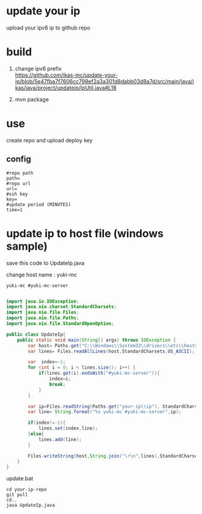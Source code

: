 # update your ip

upload your ipv6 ip to github repo



# build 
1. change ipv6 prefix   
https://github.com/ikas-mc/update-your-ip/blob/5e47fba7f7606cc798ef2a3a301d8dabb03d8a7d/src/main/java/ikas/java/project/updateip/IpUtil.java#L18

2. mvn package


# use
create repo and upload deploy key

##  config
```
#repo path
path=
#repo url
url=
#ssh key
key=
#update period (MINUTES)
time=1
```

# update ip to host file (windows sample) 

save this code to UpdateIp.java

change host name : yuki-mc
```
yuki-mc #yuki-mc-server
```


```java

import java.io.IOException;
import java.nio.charset.StandardCharsets;
import java.nio.file.Files;
import java.nio.file.Paths;
import java.nio.file.StandardOpenOption;

public class UpdateIp{
    public static void main(String[] args) throws IOException {
        var host= Paths.get("C:\\Windows\\System32\\drivers\\etc\\hosts");
        var lines= Files.readAllLines(host,StandardCharsets.US_ASCII);

        var  index=-1;
        for (int i = 0; i < lines.size(); i++) {
            if(lines.get(i).endsWith("#yuki-mc-server")){
                index=i;
                break;
            }
        }

        var ip=Files.readString(Paths.get("your-ip\\ip"), StandardCharsets.UTF_8);
        var line= String.format("%s yuki-mc #yuki-mc-server",ip);

        if(index!=-1){
            lines.set(index,line);
        }else{
            lines.add(line);
        }

        Files.writeString(host,String.join("\r\n",lines),StandardCharsets.US_ASCII, StandardOpenOption.TRUNCATE_EXISTING);
    }
}


```

update.bat
```
cd your-ip-repo
git pull
cd..
java UpdateIp.java

```
